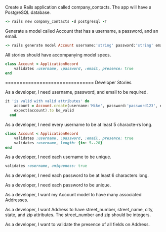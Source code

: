 Create a Rails application called company_contacts. The app will have a PostgreSQL database.

```Ruby
-> rails new company_contacts -d postgresql -T
```

Generate a model called Account that has a username, a password, and an email.

```Ruby
-> rails generate model Account username:'string' password:'string' email:'string'
```

All stories should have accompanying model specs.

```Ruby
class Account < ApplicationRecord
    validates :username, :password, :email, presence: true
end

```

===============================
Developer Stories

As a developer, I need username, password, and email to be required.

```Ruby
it 'is valid with valid attributes' do
    account = Account.create(username:'Mike', password:'password123', email:'thisis@fun.com')
    expect(account).to be_valid
  end
```

As a developer, I need every username to be at least 5 characte-rs long.

```Ruby
class Account < ApplicationRecord
    validates :username, :password, :email, presence: true
    validates :username, length: {in: 5..20}
end
```

As a developer, I need each username to be unique.

```Ruby
validates :username, uniqueness: true
```

As a developer, I need each password to be at least 6 characters long.

As a developer, I need each password to be unique.

As a developer, I want my Account model to have many associated Addresses.

As a developer, I want Address to have street_number, street_name, city, state, and zip attributes. The street_number and zip should be integers.

As a developer, I want to validate the presence of all fields on Address.
